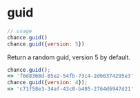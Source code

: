 # guid

```js
// usage
chance.guid()
chance.guid({version: 5})
```

Return a random guid, version 5 by default.

```js
chance.guid();
=> 'f0d8368d-85e2-54fb-73c4-2d60374295e3'
chance.guid({version: 4});
=> 'c71f58e3-34af-43c0-b405-2764d6947d21'
```
